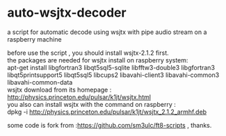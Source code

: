 # auto-wsjtx-decoder
a script for automatic decode using wsjtx with pipe audio stream on a raspberry machine    
   
before use the script , you should install wsjtx-2.1.2 first.   
the packages are needed for wsjtx install on raspberry system:   
 apt-get install libgfortran3 libqt5sql5-sqlite libfftw3-double3  libgfortran3 libqt5printsupport5  libqt5sql5 libcups2 libavahi-client3 libavahi-common3 libavahi-common-data   
 wsjtx download from its homepage : http://physics.princeton.edu/pulsar/k1jt/wsjtx.html   
 you also can install wsjtx with the command on raspberry :    
    dpkg -i http://physics.princeton.edu/pulsar/k1jt/wsjtx_2.1.2_armhf.deb   
 
 
some code is fork from :https://github.com/sm3ulc/ft8-scripts , thanks.
